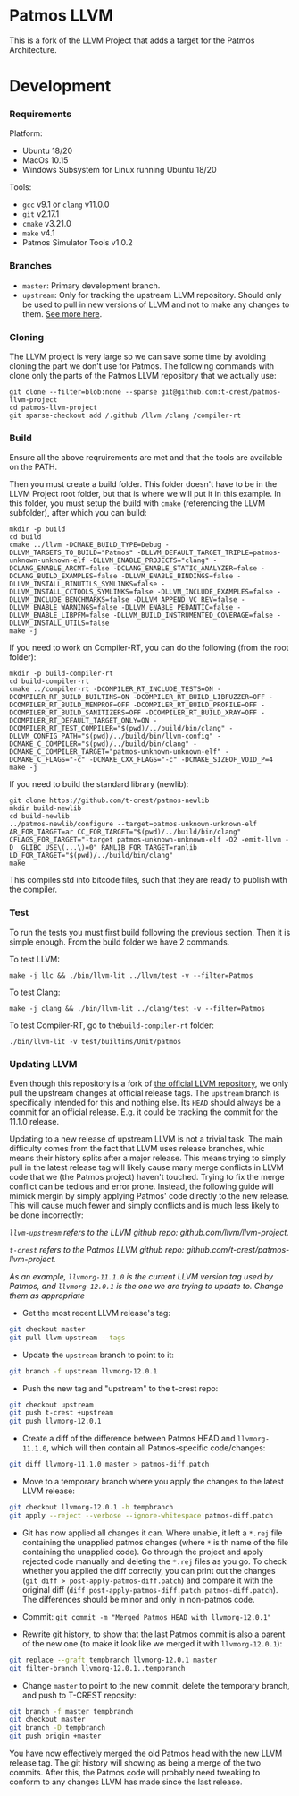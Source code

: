 Patmos LLVM
================

This is a fork of the LLVM Project that adds a target for the Patmos Architecture.

# Development

### Requirements

Platform:

- Ubuntu 18/20
- MacOs 10.15
- Windows Subsystem for Linux running Ubuntu 18/20

Tools:

- `gcc` v9.1 or `clang` v11.0.0
- `git` v2.17.1
- `cmake` v3.21.0
- `make` v4.1
- Patmos Simulator Tools v1.0.2

### Branches

- `master`: Primary development branch.
- `upstream`: Only for tracking the upstream LLVM repository. Should only be used to pull in new versions of LLVM and not to make any changes to them. [See more here](#anch-updating-llvm).

### Cloning

The LLVM project is very large so we can save some time by avoiding cloning the part we don't use for Patmos.
The following commands with clone only the parts of the Patmos LLVM repository that we actually use:

```
git clone --filter=blob:none --sparse git@github.com:t-crest/patmos-llvm-project
cd patmos-llvm-project
git sparse-checkout add /.github /llvm /clang /compiler-rt
```

### Build

Ensure all the above reqruirements are met and that the tools are available on the PATH.

Then you must create a build folder.
This folder doesn't have to be in the LLVM Project root folder, but that is where we will put it in this example.
In this folder, you must setup the build with `cmake` (referencing the LLVM subfolder), after which you can build:

```
mkdir -p build
cd build
cmake ../llvm -DCMAKE_BUILD_TYPE=Debug -DLLVM_TARGETS_TO_BUILD="Patmos" -DLLVM_DEFAULT_TARGET_TRIPLE=patmos-unknown-unknown-elf -DLLVM_ENABLE_PROJECTS="clang" -DCLANG_ENABLE_ARCMT=false -DCLANG_ENABLE_STATIC_ANALYZER=false -DCLANG_BUILD_EXAMPLES=false -DLLVM_ENABLE_BINDINGS=false -DLLVM_INSTALL_BINUTILS_SYMLINKS=false -DLLVM_INSTALL_CCTOOLS_SYMLINKS=false -DLLVM_INCLUDE_EXAMPLES=false -DLLVM_INCLUDE_BENCHMARKS=false -DLLVM_APPEND_VC_REV=false -DLLVM_ENABLE_WARNINGS=false -DLLVM_ENABLE_PEDANTIC=false -DLLVM_ENABLE_LIBPFM=false -DLLVM_BUILD_INSTRUMENTED_COVERAGE=false -DLLVM_INSTALL_UTILS=false
make -j
```

If you need to work on Compiler-RT, you can do the following (from the root folder):

```
mkdir -p build-compiler-rt
cd build-compiler-rt
cmake ../compiler-rt -DCOMPILER_RT_INCLUDE_TESTS=ON -DCOMPILER_RT_BUILD_BUILTINS=ON -DCOMPILER_RT_BUILD_LIBFUZZER=OFF -DCOMPILER_RT_BUILD_MEMPROF=OFF -DCOMPILER_RT_BUILD_PROFILE=OFF -DCOMPILER_RT_BUILD_SANITIZERS=OFF -DCOMPILER_RT_BUILD_XRAY=OFF -DCOMPILER_RT_DEFAULT_TARGET_ONLY=ON -DCOMPILER_RT_TEST_COMPILER="$(pwd)/../build/bin/clang" -DLLVM_CONFIG_PATH="$(pwd)/../build/bin/llvm-config" -DCMAKE_C_COMPILER="$(pwd)/../build/bin/clang" -DCMAKE_C_COMPILER_TARGET="patmos-unknown-unknown-elf" -DCMAKE_C_FLAGS="-c" -DCMAKE_CXX_FLAGS="-c" -DCMAKE_SIZEOF_VOID_P=4
make -j
```

If you need to build the standard library (newlib):

```
git clone https://github.com/t-crest/patmos-newlib
mkdir build-newlib
cd build-newlib
../patmos-newlib/configure --target=patmos-unknown-unknown-elf AR_FOR_TARGET=ar CC_FOR_TARGET="$(pwd)/../build/bin/clang" CFLAGS_FOR_TARGET="-target patmos-unknown-unknown-elf -O2 -emit-llvm -D__GLIBC_USE\(...\)=0" RANLIB_FOR_TARGET=ranlib LD_FOR_TARGET="$(pwd)/../build/bin/clang"
make
```
This compiles std into bitcode files, such that they are ready to publish with the compiler.

### Test

To run the tests you must first build following the previous section.
Then it is simple enough. From the build folder we have 2 commands.

To test LLVM:

```
make -j llc && ./bin/llvm-lit ../llvm/test -v --filter=Patmos
```

To test Clang:

```
make -j clang && ./bin/llvm-lit ../clang/test -v --filter=Patmos
```

To test Compiler-RT, go to the`build-compiler-rt` folder:

```
./bin/llvm-lit -v test/builtins/Unit/patmos
```

### <a name="anch-updating-llvm"></a>Updating LLVM

Even though this repository is a fork of [the official LLVM repository](https://github.com/llvm/llvm-project), 
we only pull the upstream changes at official release tags.
The `upstream` branch is specifically intended for this and nothing else.
Its `HEAD` should always be a commit for an official release.
E.g. it could be tracking the commit for the 11.1.0 release.

Updating to a new release of upstream LLVM is not a trivial task.
The main difficulty comes from the fact that LLVM uses release branches, whic means their history splits after a major release. 
This means trying to simply pull in the latest release tag will likely cause many merge conflicts in LLVM code that we (the Patmos project) haven't touched.
Trying to fix the merge conflict can be tedious and error prone.
Instead, the following guide will mimick mergin by simply applying Patmos' code directly to the new release.
This will cause much fewer and simply conflicts and is much less likely to be done incorrectly:

_`llvm-upstream` refers to the LLVM github repo: github.com/llvm/llvm-project._

_`t-crest` refers to the Patmos LLVM github repo: github.com/t-crest/patmos-llvm-project._

_As an example, `llvmorg-11.1.0` is the current LLVM version tag used by Patmos, and `llvmorg-12.0.1` is the one we are trying to update to. Change them as appropriate_

* Get the most recent LLVM release's tag: 
```sh
git checkout master
git pull llvm-upstream --tags
```

* Update the `upstream` branch to point to it: 
```sh
git branch -f upstream llvmorg-12.0.1
```

* Push the new tag and "upstream" to the t-crest repo:
```sh
git checkout upstream
git push t-crest +upstream
git push llvmorg-12.0.1
```

* Create a diff of the difference between Patmos HEAD and `llvmorg-11.1.0`, which will then contain all Patmos-specific code/changes:
```sh
git diff llvmorg-11.1.0 master > patmos-diff.patch
```

* Move to a temporary branch where you apply the changes to the latest LLVM release:
```sh
git checkout llvmorg-12.0.1 -b tempbranch
git apply --reject --verbose --ignore-whitespace patmos-diff.patch
```

* Git has now applied all changes it can. Where unable, it left a `*.rej` file containing the unapplied patmos changes (where `*` is th name of the file containing the unapplied code).
Go through the project and apply rejected code manually and deleting the `*.rej` files as you go.
To check whether you applied the diff correctly, you can print out the changes (`git diff > post-apply-patmos-diff.patch`) and compare it with the original diff (`diff post-apply-patmos-diff.patch patmos-diff.patch`). 
The differences should be minor and only in non-patmos code.

* Commit: `git commit -m "Merged Patmos HEAD with llvmorg-12.0.1"`

* Rewrite git history, to show that the last Patmos commit is also a parent of the new one (to make it look like we merged it with `llvmorg-12.0.1`):
```sh
git replace --graft tempbranch llvmorg-12.0.1 master
git filter-branch llvmorg-12.0.1..tempbranch
```

* Change `master` to point to the new commit, delete the temporary branch, and push to T-CREST reposity:
```sh
git branch -f master tempbranch
git checkout master
git branch -D tempbranch
git push origin +master
```

You have now effectively merged the old Patmos head with the new LLVM release tag.
The git history will showing as being a merge of the two commits.
After this, the Patmos code will probably need tweaking to conform to any changes LLVM has made since the last release.
